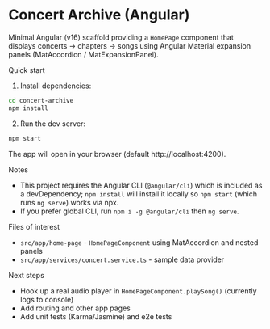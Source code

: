 # Concert Archive (Angular)

Minimal Angular (v16) scaffold providing a `HomePage` component that displays concerts → chapters → songs using Angular Material expansion panels (MatAccordion / MatExpansionPanel).

Quick start

1. Install dependencies:

```bash
cd concert-archive
npm install
```

2. Run the dev server:

```bash
npm start
```

The app will open in your browser (default http://localhost:4200).

Notes
- This project requires the Angular CLI (`@angular/cli`) which is included as a devDependency; `npm install` will install it locally so `npm start` (which runs `ng serve`) works via npx.
- If you prefer global CLI, run `npm i -g @angular/cli` then `ng serve`.

Files of interest
- `src/app/home-page` - `HomePageComponent` using MatAccordion and nested panels
- `src/app/services/concert.service.ts` - sample data provider

Next steps
- Hook up a real audio player in `HomePageComponent.playSong()` (currently logs to console)
- Add routing and other app pages
- Add unit tests (Karma/Jasmine) and e2e tests
